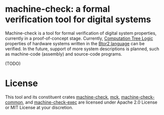 # machine-check: a formal verification tool for digital systems

Machine-check is a tool for formal verification of digital system properties, currently in a proof-of-concept stage. Currently, [Computation Tree Logic](https://en.wikipedia.org/wiki/Computation_tree_logic) properties of hardware systems written in the [Btor2 language](https://doi.org/10.1007/978-3-319-96145-3_32) can be verified. In the future, support of more system descriptions is planned, such as machine-code (assembly) and source-code programs.

(TODO)

# License

This tool and its constituent crates [machine-check](https://crates.io/crates/machine-check), [mck](https://crates.io/crates/mck), [machine-check-common](https://crates.io/crates/machine-check-common), and [machine-check-exec](https://crates.io/crates/machine-check-exec) are licensed under Apache 2.0 License or MIT License at your discretion.
